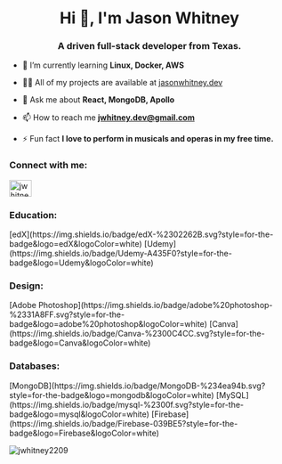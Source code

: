 <h1 align="center">Hi 👋, I'm Jason Whitney</h1>
<h3 align="center">A driven full-stack developer from Texas.</h3>

- 🌱 I’m currently learning **Linux, Docker, AWS**

- 👨‍💻 All of my projects are available at [jasonwhitney.dev](https://jasonwhitney.dev)

- 💬 Ask me about **React, MongoDB, Apollo**

- 📫 How to reach me **jwhitney.dev@gmail.com**

- ⚡ Fun fact **I love to perform in musicals and operas in my free time.**

<h3 align="left">Connect with me:</h3>
<p align="left">
<a href="https://linkedin.com/in/jwhitney2209" target="blank"><img align="center" src="https://raw.githubusercontent.com/rahuldkjain/github-profile-readme-generator/master/src/images/icons/Social/linked-in-alt.svg" alt="jwhitney2209" height="30" width="40" /></a>
</p>
<h3 align="left">Education:</h3>
[edX](https://img.shields.io/badge/edX-%2302262B.svg?style=for-the-badge&logo=edX&logoColor=white)
[Udemy](https://img.shields.io/badge/Udemy-A435F0?style=for-the-badge&logo=Udemy&logoColor=white)

<h3 align="left">Design:</h3>
[Adobe Photoshop](https://img.shields.io/badge/adobe%20photoshop-%2331A8FF.svg?style=for-the-badge&logo=adobe%20photoshop&logoColor=white)
[Canva](https://img.shields.io/badge/Canva-%2300C4CC.svg?style=for-the-badge&logo=Canva&logoColor=white)

<h3 align="left">Databases:</h3>
[MongoDB](https://img.shields.io/badge/MongoDB-%234ea94b.svg?style=for-the-badge&logo=mongodb&logoColor=white)
[MySQL](https://img.shields.io/badge/mysql-%2300f.svg?style=for-the-badge&logo=mysql&logoColor=white)
[Firebase](https://img.shields.io/badge/Firebase-039BE5?style=for-the-badge&logo=Firebase&logoColor=white)


<p><img align="center" src="https://github-readme-streak-stats.herokuapp.com/?user=jwhitney2209&" alt="jwhitney2209" /></p>

